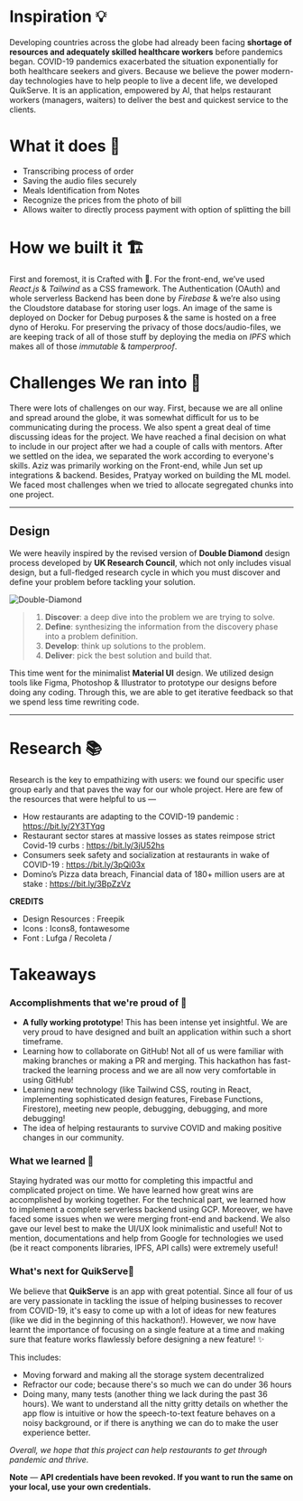 
# Inspiration 💡
Developing countries across the globe had already been facing **shortage of resources and adequately skilled healthcare workers** before pandemics began. COVID-19 pandemics exacerbated the situation exponentially for both healthcare seekers and givers. Because we believe the power modern-day technologies have to help people to live a decent life, we developed QuikServe. It is an application, empowered by AI, that helps restaurant workers (managers, waiters)  to deliver the best and quickest service to the clients.


# What it does 🤔
+ Transcribing process of order
+ Saving the audio files securely
+ Meals Identification from Notes
+ Recognize the prices from the photo of bill
+ Allows waiter to directly process payment with option of splitting the bill


# How we built it 🏗
First and foremost, it is Crafted with 💙.
For the front-end, we’ve used *React.js* & *Tailwind* as a CSS framework. The Authentication (OAuth) and whole serverless Backend has been done by *Firebase* & we’re also using the Cloudstore database for storing user logs. An image of the same is deployed on Docker for Debug purposes & the same is hosted on a free dyno of Heroku. For preserving the privacy of those docs/audio-files, we are keeping track of all of those stuff by deploying the media on *IPFS* which makes all of those *immutable* & *tamperproof*.



# Challenges We ran into 🧱
There were lots of challenges on our way. First, because we are all online and spread around the globe, it was somewhat difficult for us to be communicating during the process. We also spent a great deal of time discussing ideas for the project. We have reached a final decision on what to include in our project after we had a couple of calls with mentors. After we settled on the idea, we separated the work according to everyone's skills. Aziz was primarily working on the Front-end, while Jun set up integrations & backend. Besides, Pratyay worked on building the ML model. We faced most challenges when we tried to allocate segregated chunks into one project.  

---
## Design

We were heavily inspired by the revised version of **Double Diamond** design process developed by **UK Research Council**, which not only includes visual design, but a full-fledged research cycle in which you must discover and define your problem before tackling your solution.

![Double-Diamond](https://ipfs.infura.io/ipfs/Qmdy6iR3qoSRzrQrtRScVAdSmw9ECbmAXqE3mxMsU3AKNe)

> 1. **Discover**: a deep dive into the problem we are trying to solve.
> 2. **Define**: synthesizing the information from the discovery phase into a problem definition.
> 3. **Develop**: think up solutions to the problem.
> 4. **Deliver**: pick the best solution and build that.

This time went for the minimalist **Material UI** design. We utilized design tools like Figma,  Photoshop & Illustrator to prototype our designs before doing any coding. Through this, we are able to get iterative feedback so that we spend less time rewriting code.


---

# Research 📚
Research is the key to empathizing with users: we found our specific user group early and that paves the way for our whole project. Here are few of the resources that were helpful to us —

- How restaurants are adapting to the COVID-19 pandemic : https://bit.ly/2Y3TYqg
- Restaurant sector stares at massive losses as states reimpose strict Covid-19 curbs : https://bit.ly/3jU52hs
- Consumers seek safety and socialization at restaurants in wake of COVID-19 : https://bit.ly/3pQi03x
- Domino’s Pizza data breach, Financial data of 180+ million users are at stake : https://bit.ly/3BpZzVz


**CREDITS**
- Design Resources : Freepik
- Icons : Icons8, fontawesome
- Font : Lufga / Recoleta /

# Takeaways
### Accomplishments that we're proud of 🙌
- **A fully working prototype**! This has been intense yet insightful. We are very proud to have designed and built an application within such a short timeframe.
- Learning how to collaborate on GitHub! Not all of us were familiar with making branches or making a PR and merging. This hackathon has fast-tracked the learning process and we are all now very comfortable in using GitHub!
- Learning new technology (like Tailwind CSS, routing in React,  implementing sophisticated design features, Firebase Functions, Firestore), meeting new people, debugging, debugging, and more debugging!
- The idea of helping restaurants to survive COVID and making positive changes in our community.


### What we learned 🙌
Staying hydrated was our motto for completing this impactful and complicated project on time. We have learned how great wins are accomplished by working together. For the technical part, we learned how to implement a complete serverless backend using GCP. Moreover, we have faced some issues when we were merging front-end and backend. We also gave our level best to make the UI/UX look minimalistic and useful! Not to mention, documentations and help from Google for technologies we used (be it react components libraries, IPFS, API calls) were extremely useful!


### What's next for QuikServe📃
We believe that **QuikServe** is an app with great potential. Since all four of us are very passionate in tackling the issue of helping businesses to recover from COVID-19, it's easy to come up with a lot of ideas for new features (like we did in the beginning of this hackathon!). However, we now have learnt the importance of focusing on a single feature at a time and making sure that feature works flawlessly before designing a new feature! ✨

This includes:
- Moving forward and making all the storage system decentralized
- Refractor our code; because there's so much we can do under 36 hours
- Doing many, many tests (another thing we lack during the past 36 hours). We want to understand all the nitty gritty details on whether the app flow is intuitive or how the speech-to-text feature behaves on a noisy background, or if there is anything we can do to make the user experience better.

*Overall, we hope that this project can help restaurants to get through pandemic and thrive.*

**Note** — **API credentials have been revoked. If you want to run the same on your local, use your own credentials.**
